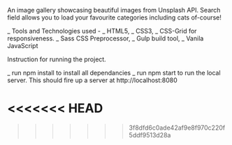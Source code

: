 An image gallery showcasing beautiful images from Unsplash API. Search field allows you to load your favourite categories including cats of-course! 

_ Tools and Technologies used -
_ HTML5,
_ CSS3,
_ CSS-Grid for responsiveness.
_ Sass CSS Preprocessor, 
_ Gulp build tool,
_ Vanila JavaScript

Instruction for running the project.

<!-- _ Please clone the github repo from this URL - https://github.com/pbhagyashri/forbes-engineering-take-home-test -->

_ run npm install to install all dependancies
_ run npm start to run the local server. This should fire up a server at http://localhost:8080


<<<<<<< HEAD
=======



>>>>>>> 3f8dfd6c0ade42af9e8f970c220f5ddf9513d28a
